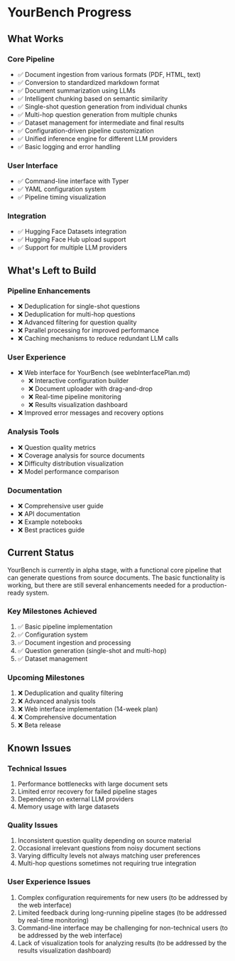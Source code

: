 # YourBench Progress

## What Works

### Core Pipeline
- ✅ Document ingestion from various formats (PDF, HTML, text)
- ✅ Conversion to standardized markdown format
- ✅ Document summarization using LLMs
- ✅ Intelligent chunking based on semantic similarity
- ✅ Single-shot question generation from individual chunks
- ✅ Multi-hop question generation from multiple chunks
- ✅ Dataset management for intermediate and final results
- ✅ Configuration-driven pipeline customization
- ✅ Unified inference engine for different LLM providers
- ✅ Basic logging and error handling

### User Interface
- ✅ Command-line interface with Typer
- ✅ YAML configuration system
- ✅ Pipeline timing visualization

### Integration
- ✅ Hugging Face Datasets integration
- ✅ Hugging Face Hub upload support
- ✅ Support for multiple LLM providers

## What's Left to Build

### Pipeline Enhancements
- ❌ Deduplication for single-shot questions
- ❌ Deduplication for multi-hop questions
- ❌ Advanced filtering for question quality
- ❌ Parallel processing for improved performance
- ❌ Caching mechanisms to reduce redundant LLM calls

### User Experience
- ❌ Web interface for YourBench (see webInterfacePlan.md)
  - ❌ Interactive configuration builder
  - ❌ Document uploader with drag-and-drop
  - ❌ Real-time pipeline monitoring
  - ❌ Results visualization dashboard
- ❌ Improved error messages and recovery options

### Analysis Tools
- ❌ Question quality metrics
- ❌ Coverage analysis for source documents
- ❌ Difficulty distribution visualization
- ❌ Model performance comparison

### Documentation
- ❌ Comprehensive user guide
- ❌ API documentation
- ❌ Example notebooks
- ❌ Best practices guide

## Current Status
YourBench is currently in alpha stage, with a functional core pipeline that can generate questions from source documents. The basic functionality is working, but there are still several enhancements needed for a production-ready system.

### Key Milestones Achieved
1. ✅ Basic pipeline implementation
2. ✅ Configuration system
3. ✅ Document ingestion and processing
4. ✅ Question generation (single-shot and multi-hop)
5. ✅ Dataset management

### Upcoming Milestones
1. ❌ Deduplication and quality filtering
2. ❌ Advanced analysis tools
3. ❌ Web interface implementation (14-week plan)
4. ❌ Comprehensive documentation
5. ❌ Beta release

## Known Issues

### Technical Issues
1. Performance bottlenecks with large document sets
2. Limited error recovery for failed pipeline stages
3. Dependency on external LLM providers
4. Memory usage with large datasets

### Quality Issues
1. Inconsistent question quality depending on source material
2. Occasional irrelevant questions from noisy document sections
3. Varying difficulty levels not always matching user preferences
4. Multi-hop questions sometimes not requiring true integration

### User Experience Issues
1. Complex configuration requirements for new users (to be addressed by the web interface)
2. Limited feedback during long-running pipeline stages (to be addressed by real-time monitoring)
3. Command-line interface may be challenging for non-technical users (to be addressed by the web interface)
4. Lack of visualization tools for analyzing results (to be addressed by the results visualization dashboard)